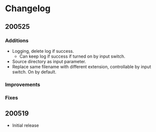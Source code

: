 # Changelog


## 200525

### Additions

* Logging, delete log if success.
	* Can keep log if success if turned on by input switch.
* Source directory as input parameter.
* Replace same filename with different extension, controllable by input switch. On by default.

### Improvements

### Fixes



## 200519

* Initial release